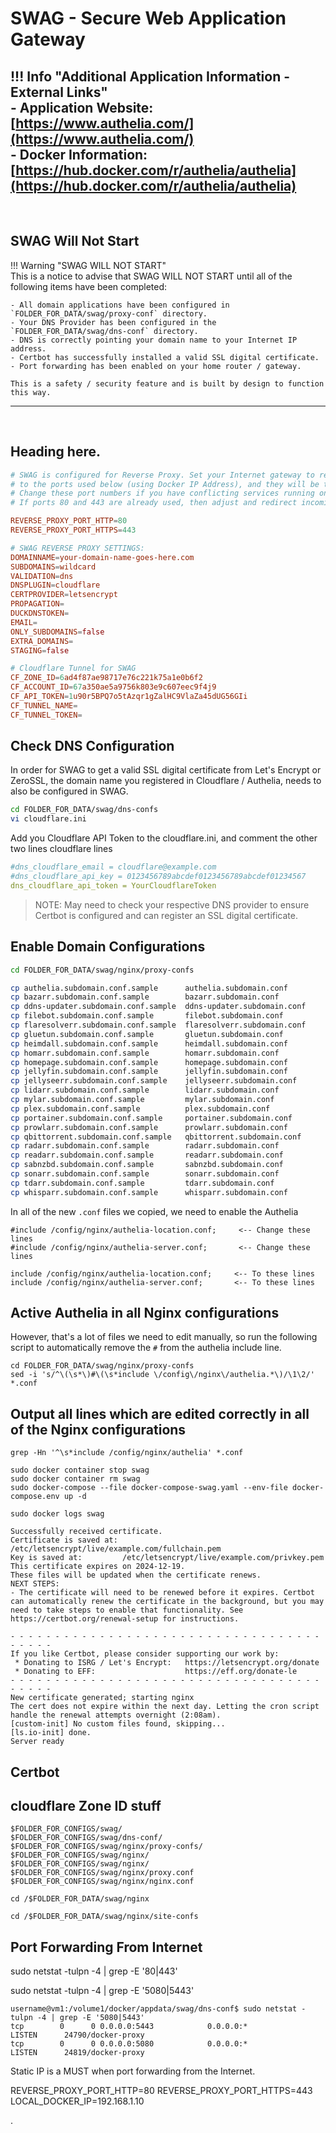 # SWAG - Secure Web Application Gateway




!!! Info "Additional Application Information - External Links"  
    - Application Website: &nbsp; &nbsp; &nbsp; [https://www.authelia.com/](https://www.authelia.com/)  
    - Docker Information: &nbsp; &nbsp; &nbsp; [https://hub.docker.com/r/authelia/authelia](https://hub.docker.com/r/authelia/authelia)  
---

</br>

## SWAG Will Not Start

!!! Warning "SWAG WILL NOT START"  
    This is a notice to advise that SWAG WILL NOT START until all of the following items have been completed:  

    - All domain applications have been configured in `FOLDER_FOR_DATA/swag/proxy-conf` directory.  
    - Your DNS Provider has been configured in the `FOLDER_FOR_DATA/swag/dns-conf` directory.  
    - DNS is correctly pointing your domain name to your Internet IP address.  
    - Certbot has successfully installed a valid SSL digital certificate.  
    - Port forwarding has been enabled on your home router / gateway.  

    This is a safety / security feature and is built by design to function this way.  
---

</br>

## Heading here.

``` conf
# SWAG is configured for Reverse Proxy. Set your Internet gateway to redirect incoming ports 80 and 443
# to the ports used below (using Docker IP Address), and they will be translated back to 80 and 443 by SWAG.
# Change these port numbers if you have conflicting services running on the Docker host computer.
# If ports 80 and 443 are already used, then adjust and redirect incoming ports to 5080 and 5443, or similar.

REVERSE_PROXY_PORT_HTTP=80
REVERSE_PROXY_PORT_HTTPS=443

# SWAG REVERSE PROXY SETTINGS:
DOMAINNAME=your-domain-name-goes-here.com
SUBDOMAINS=wildcard
VALIDATION=dns
DNSPLUGIN=cloudflare
CERTPROVIDER=letsencrypt
PROPAGATION=
DUCKDNSTOKEN=
EMAIL=
ONLY_SUBDOMAINS=false
EXTRA_DOMAINS=
STAGING=false

# Cloudflare Tunnel for SWAG
CF_ZONE_ID=6ad4f87ae98717e76c221k75a1e0b6f2
CF_ACCOUNT_ID=67a350ae5a9756k803e9c607eec9f4j9
CF_API_TOKEN=1u90r5BPQ7o5tAzqr1gZalHC9VlaZa45dUG56GIi
CF_TUNNEL_NAME=
CF_TUNNEL_TOKEN=

```

## Check DNS Configuration

In order for SWAG to get a valid SSL digital certificate from Let's Encrypt or ZeroSSL, the domain name you registered in Cloudflare / Authelia, needs to also be configured in SWAG.

``` bash
cd FOLDER_FOR_DATA/swag/dns-confs
vi cloudflare.ini
```

Add you Cloudflare API Token to the cloudflare.ini, and comment the other two lines cloudflare lines

``` yaml
#dns_cloudflare_email = cloudflare@example.com                            # Add "#" at start of line
#dns_cloudflare_api_key = 0123456789abcdef0123456789abcdef01234567        # Add "#" at start of line
dns_cloudflare_api_token = YourCloudflareToken                            # Enable this line with API Token
```

> NOTE: May need to check your respective DNS provider to ensure Certbot is configured and can register an SSL digital certificate.



## Enable Domain Configurations

``` bash
cd FOLDER_FOR_DATA/swag/nginx/proxy-confs

cp authelia.subdomain.conf.sample      authelia.subdomain.conf
cp bazarr.subdomain.conf.sample        bazarr.subdomain.conf
cp ddns-updater.subdomain.conf.sample  ddns-updater.subdomain.conf
cp filebot.subdomain.conf.sample       filebot.subdomain.conf
cp flaresolverr.subdomain.conf.sample  flaresolverr.subdomain.conf
cp gluetun.subdomain.conf.sample       gluetun.subdomain.conf
cp heimdall.subdomain.conf.sample      heimdall.subdomain.conf
cp homarr.subdomain.conf.sample        homarr.subdomain.conf
cp homepage.subdomain.conf.sample      homepage.subdomain.conf
cp jellyfin.subdomain.conf.sample      jellyfin.subdomain.conf
cp jellyseerr.subdomain.conf.sample    jellyseerr.subdomain.conf
cp lidarr.subdomain.conf.sample        lidarr.subdomain.conf
cp mylar.subdomain.conf.sample         mylar.subdomain.conf
cp plex.subdomain.conf.sample          plex.subdomain.conf
cp portainer.subdomain.conf.sample     portainer.subdomain.conf
cp prowlarr.subdomain.conf.sample      prowlarr.subdomain.conf
cp qbittorrent.subdomain.conf.sample   qbittorrent.subdomain.conf
cp radarr.subdomain.conf.sample        radarr.subdomain.conf
cp readarr.subdomain.conf.sample       readarr.subdomain.conf
cp sabnzbd.subdomain.conf.sample       sabnzbd.subdomain.conf
cp sonarr.subdomain.conf.sample        sonarr.subdomain.conf
cp tdarr.subdomain.conf.sample         tdarr.subdomain.conf
cp whisparr.subdomain.conf.sample      whisparr.subdomain.conf
```

In all of the new `.conf` files we copied, we need to enable the Authelia

```
#include /config/nginx/authelia-location.conf;     <-- Change these lines
#include /config/nginx/authelia-server.conf;       <-- Change these lines
```

```
include /config/nginx/authelia-location.conf;     <-- To these lines
include /config/nginx/authelia-server.conf;       <-- To these lines
```

## Active Authelia in all Nginx configurations
However, that's a lot of files we need to edit manually, so run the following script to automatically remove the `#` from the authelia include line.

```
cd FOLDER_FOR_DATA/swag/nginx/proxy-confs
sed -i 's/^\(\s*\)#\(\s*include \/config\/nginx\/authelia.*\)/\1\2/' *.conf
```

## Output all lines which are edited correctly in all of the Nginx configurations

```
grep -Hn '^\s*include /config/nginx/authelia' *.conf
```




```
sudo docker container stop swag
sudo docker container rm swag
sudo docker-compose --file docker-compose-swag.yaml --env-file docker-compose.env up -d
```


```
sudo docker logs swag
```




```
Successfully received certificate.
Certificate is saved at: /etc/letsencrypt/live/example.com/fullchain.pem
Key is saved at:         /etc/letsencrypt/live/example.com/privkey.pem
This certificate expires on 2024-12-19.
These files will be updated when the certificate renews.
NEXT STEPS:
- The certificate will need to be renewed before it expires. Certbot can automatically renew the certificate in the background, but you may need to take steps to enable that functionality. See https://certbot.org/renewal-setup for instructions.

- - - - - - - - - - - - - - - - - - - - - - - - - - - - - - - - - - - - - - - -
If you like Certbot, please consider supporting our work by:
 * Donating to ISRG / Let's Encrypt:   https://letsencrypt.org/donate
 * Donating to EFF:                    https://eff.org/donate-le
- - - - - - - - - - - - - - - - - - - - - - - - - - - - - - - - - - - - - - - -
New certificate generated; starting nginx
The cert does not expire within the next day. Letting the cron script handle the renewal attempts overnight (2:08am).
[custom-init] No custom files found, skipping...
[ls.io-init] done.
Server ready
```




## Certbot


## cloudflare Zone ID stuff




```
$FOLDER_FOR_CONFIGS/swag/
$FOLDER_FOR_CONFIGS/swag/dns-conf/
$FOLDER_FOR_CONFIGS/swag/nginx/proxy-confs/
$FOLDER_FOR_CONFIGS/swag/nginx/
$FOLDER_FOR_CONFIGS/swag/nginx/
$FOLDER_FOR_CONFIGS/swag/nginx/proxy.conf
$FOLDER_FOR_CONFIGS/swag/nginx/nginx.conf
```

```
cd /$FOLDER_FOR_DATA/swag/nginx
```

```
cd /$FOLDER_FOR_DATA/swag/nginx/site-confs
```


## Port Forwarding From Internet



sudo netstat -tulpn -4 | grep -E '80|443'

sudo netstat -tulpn -4 | grep -E '5080|5443'

```
username@vm1:/volume1/docker/appdata/swag/dns-conf$ sudo netstat -tulpn -4 | grep -E '5080|5443'
tcp        0      0 0.0.0.0:5443            0.0.0.0:*               LISTEN      24790/docker-proxy
tcp        0      0 0.0.0.0:5080            0.0.0.0:*               LISTEN      24819/docker-proxy
```

Static IP is a MUST when port forwarding from the Internet.

REVERSE_PROXY_PORT_HTTP=80
REVERSE_PROXY_PORT_HTTPS=443
LOCAL_DOCKER_IP=192.168.1.10




.
